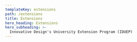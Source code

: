 ```yaml
---
templateKey: extensions
path: /extensions
title: Extensions
hero_heading: Extensions
hero_subheading: >-
  Innovative Design's University Extension Program (IDUEP)
---
```


